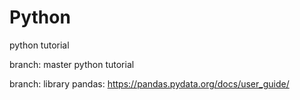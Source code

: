 # Python
python tutorial

branch: master
python tutorial

branch: library
pandas: https://pandas.pydata.org/docs/user_guide/
